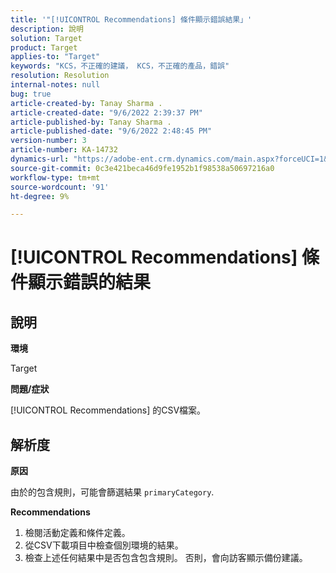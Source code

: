 ```yaml
---
title: '"[!UICONTROL Recommendations] 條件顯示錯誤結果」'
description: 說明
solution: Target
product: Target
applies-to: "Target"
keywords: "KCS，不正確的建議， KCS，不正確的產品，錯誤"
resolution: Resolution
internal-notes: null
bug: true
article-created-by: Tanay Sharma .
article-created-date: "9/6/2022 2:39:37 PM"
article-published-by: Tanay Sharma .
article-published-date: "9/6/2022 2:48:45 PM"
version-number: 3
article-number: KA-14732
dynamics-url: "https://adobe-ent.crm.dynamics.com/main.aspx?forceUCI=1&pagetype=entityrecord&etn=knowledgearticle&id=43ddcfba-f12d-ed11-9db1-002248086735"
source-git-commit: 0c3e421beca46d9fe1952b1f98538a50697216a0
workflow-type: tm+mt
source-wordcount: '91'
ht-degree: 9%

---
```


# [!UICONTROL Recommendations] 條件顯示錯誤的結果

## 說明


<b>環境</b>

Target



<b>問題/症狀</b>

[!UICONTROL Recommendations] 的CSV檔案。


## 解析度


<b>原因</b>

由於的包含規則，可能會篩選結果 `primaryCategory`.



<b>Recommendations</b>

1. 檢閱活動定義和條件定義。
2. 從CSV下載項目中檢查個別環境的結果。
3. 檢查上述任何結果中是否包含包含規則。 否則，會向訪客顯示備份建議。

